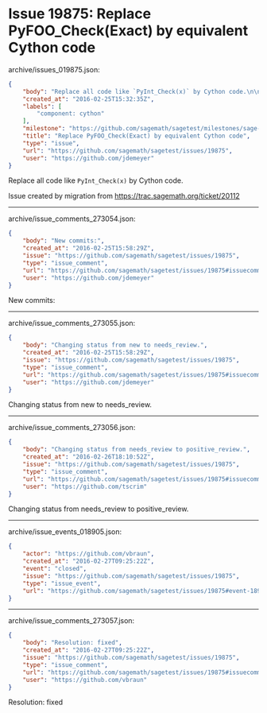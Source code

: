 # Issue 19875: Replace PyFOO_Check(Exact) by equivalent Cython code

archive/issues_019875.json:
```json
{
    "body": "Replace all code like `PyInt_Check(x)` by Cython code.\n\nIssue created by migration from https://trac.sagemath.org/ticket/20112\n\n",
    "created_at": "2016-02-25T15:32:35Z",
    "labels": [
        "component: cython"
    ],
    "milestone": "https://github.com/sagemath/sagetest/milestones/sage-7.1",
    "title": "Replace PyFOO_Check(Exact) by equivalent Cython code",
    "type": "issue",
    "url": "https://github.com/sagemath/sagetest/issues/19875",
    "user": "https://github.com/jdemeyer"
}
```
Replace all code like `PyInt_Check(x)` by Cython code.

Issue created by migration from https://trac.sagemath.org/ticket/20112





---

archive/issue_comments_273054.json:
```json
{
    "body": "New commits:",
    "created_at": "2016-02-25T15:58:29Z",
    "issue": "https://github.com/sagemath/sagetest/issues/19875",
    "type": "issue_comment",
    "url": "https://github.com/sagemath/sagetest/issues/19875#issuecomment-273054",
    "user": "https://github.com/jdemeyer"
}
```

New commits:



---

archive/issue_comments_273055.json:
```json
{
    "body": "Changing status from new to needs_review.",
    "created_at": "2016-02-25T15:58:29Z",
    "issue": "https://github.com/sagemath/sagetest/issues/19875",
    "type": "issue_comment",
    "url": "https://github.com/sagemath/sagetest/issues/19875#issuecomment-273055",
    "user": "https://github.com/jdemeyer"
}
```

Changing status from new to needs_review.



---

archive/issue_comments_273056.json:
```json
{
    "body": "Changing status from needs_review to positive_review.",
    "created_at": "2016-02-26T18:10:52Z",
    "issue": "https://github.com/sagemath/sagetest/issues/19875",
    "type": "issue_comment",
    "url": "https://github.com/sagemath/sagetest/issues/19875#issuecomment-273056",
    "user": "https://github.com/tscrim"
}
```

Changing status from needs_review to positive_review.



---

archive/issue_events_018905.json:
```json
{
    "actor": "https://github.com/vbraun",
    "created_at": "2016-02-27T09:25:22Z",
    "event": "closed",
    "issue": "https://github.com/sagemath/sagetest/issues/19875",
    "type": "issue_event",
    "url": "https://github.com/sagemath/sagetest/issues/19875#event-18905"
}
```



---

archive/issue_comments_273057.json:
```json
{
    "body": "Resolution: fixed",
    "created_at": "2016-02-27T09:25:22Z",
    "issue": "https://github.com/sagemath/sagetest/issues/19875",
    "type": "issue_comment",
    "url": "https://github.com/sagemath/sagetest/issues/19875#issuecomment-273057",
    "user": "https://github.com/vbraun"
}
```

Resolution: fixed
